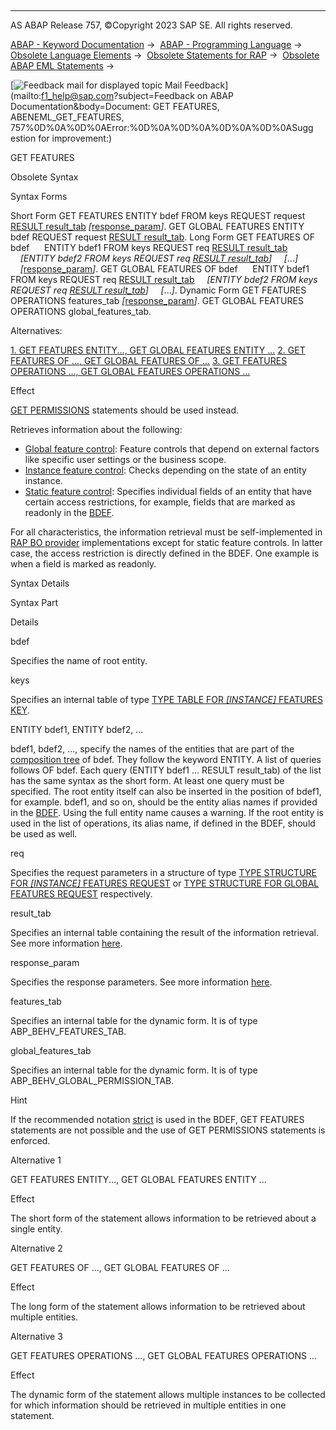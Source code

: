   

* * *

AS ABAP Release 757, ©Copyright 2023 SAP SE. All rights reserved.

[ABAP - Keyword Documentation](https://help.sap.com/doc/abapdocu_757_index_htm/7.57/en-US/abenabap.htm) →  [ABAP - Programming Language](https://help.sap.com/doc/abapdocu_757_index_htm/7.57/en-US/abenabap_reference.htm) →  [Obsolete Language Elements](https://help.sap.com/doc/abapdocu_757_index_htm/7.57/en-US/abenabap_obsolete.htm) →  [Obsolete Statements for RAP](https://help.sap.com/doc/abapdocu_757_index_htm/7.57/en-US/abenrap_obsolete.htm) →  [Obsolete ABAP EML Statements](https://help.sap.com/doc/abapdocu_757_index_htm/7.57/en-US/abeneml_obsolete.htm) → 

 [![](Mail.gif?object=Mail.gif&sap-language=EN "Feedback mail for displayed topic") Mail Feedback](mailto:f1_help@sap.com?subject=Feedback on ABAP Documentation&body=Document: GET FEATURES, ABENEML_GET_FEATURES, 757%0D%0A%0D%0AError:%0D%0A%0D%0A%0D%0A%0D%0ASugg
estion for improvement:)

GET FEATURES

Obsolete Syntax

Syntax Forms

Short Form
GET FEATURES ENTITY bdef FROM keys REQUEST request [RESULT result\_tab](https://help.sap.com/doc/abapdocu_757_index_htm/7.57/en-US/abapeml_result.htm) *\[*[response\_param](https://help.sap.com/doc/abapdocu_757_index_htm/7.57/en-US/abapeml_response.htm)*\]*.
GET GLOBAL FEATURES ENTITY bdef REQUEST request [RESULT result\_tab](https://help.sap.com/doc/abapdocu_757_index_htm/7.57/en-US/abapeml_result.htm).
Long Form
GET FEATURES OF bdef
     ENTITY bdef1 FROM keys REQUEST req [RESULT result\_tab](https://help.sap.com/doc/abapdocu_757_index_htm/7.57/en-US/abapeml_result.htm)
    *\[*ENTITY bdef2 FROM keys REQUEST req [RESULT result\_tab](https://help.sap.com/doc/abapdocu_757_index_htm/7.57/en-US/abapeml_result.htm)*\]*
    *\[*...*\]*
    *\[*[response\_param](https://help.sap.com/doc/abapdocu_757_index_htm/7.57/en-US/abapeml_response.htm)*\]*.
GET GLOBAL FEATURES OF bdef
     ENTITY bdef1 FROM keys REQUEST req [RESULT result\_tab](https://help.sap.com/doc/abapdocu_757_index_htm/7.57/en-US/abapeml_result.htm)
    *\[*ENTITY bdef2 FROM keys REQUEST req [RESULT result\_tab](https://help.sap.com/doc/abapdocu_757_index_htm/7.57/en-US/abapeml_result.htm)*\]*
    *\[*...*\]*.
Dynamic Form
GET FEATURES OPERATIONS features\_tab *\[*[response\_param](https://help.sap.com/doc/abapdocu_757_index_htm/7.57/en-US/abapeml_response.htm)*\]*.
GET GLOBAL FEATURES OPERATIONS global\_features\_tab.

Alternatives:

[1\. GET FEATURES ENTITY..., GET GLOBAL FEATURES ENTITY ...](#!ABAP_ALTERNATIVE_1@1@)
[2\. GET FEATURES OF ..., GET GLOBAL FEATURES OF ...](#!ABAP_ALTERNATIVE_2@2@)
[3\. GET FEATURES OPERATIONS ..., GET GLOBAL FEATURES OPERATIONS ...](#!ABAP_ALTERNATIVE_3@3@)

Effect

[GET PERMISSIONS](https://help.sap.com/doc/abapdocu_757_index_htm/7.57/en-US/abapget_permissions.htm) statements should be used instead.

Retrieves information about the following:

-   [Global feature control](https://help.sap.com/doc/abapdocu_757_index_htm/7.57/en-US/abenrap_glo_feature_control_glosry.htm "Glossary Entry"): Feature controls that depend on external factors like specific user settings or the business scope.
-   [Instance feature control](https://help.sap.com/doc/abapdocu_757_index_htm/7.57/en-US/abenrap_ins_feature_control_glosry.htm "Glossary Entry"): Checks depending on the state of an entity instance.
-   [Static feature control](https://help.sap.com/doc/abapdocu_757_index_htm/7.57/en-US/abenbdl_field_char.htm): Specifies individual fields of an entity that have certain access restrictions, for example, fields that are marked as readonly in the [BDEF](https://help.sap.com/doc/abapdocu_757_index_htm/7.57/en-US/abencds_behavior_definition_glosry.htm "Glossary Entry").

For all characteristics, the information retrieval must be self-implemented in [RAP BO provider](https://help.sap.com/doc/abapdocu_757_index_htm/7.57/en-US/abenrap_bo_provider_glosry.htm "Glossary Entry") implementations except for static feature controls. In latter case, the access restriction is directly defined in the BDEF. One example is when a field is marked as readonly.

Syntax Details

Syntax Part

Details

bdef

Specifies the name of root entity.

keys

Specifies an internal table of type [TYPE TABLE FOR *\[*INSTANCE*\]* FEATURES KEY](https://help.sap.com/doc/abapdocu_757_index_htm/7.57/en-US/abaptype_table_for.htm).

ENTITY bdef1, ENTITY bdef2, ...

bdef1, bdef2, ..., specify the names of the entities that are part of the [composition tree](https://help.sap.com/doc/abapdocu_757_index_htm/7.57/en-US/abencds_composition_tree_glosry.htm "Glossary Entry") of bdef. They follow the keyword ENTITY.
A list of queries follows OF bdef. Each query (ENTITY bdef1 ... RESULT result\_tab) of the list has the same syntax as the short form. At least one query must be specified. The root entity itself can also be inserted in the position of bdef1, for example. bdef1, and so on, should be the entity alias names if provided in the [BDEF](https://help.sap.com/doc/abapdocu_757_index_htm/7.57/en-US/abencds_behavior_definition_glosry.htm "Glossary Entry"). Using the full entity name causes a warning. If the root entity is used in the list of operations, its alias name, if defined in the BDEF, should be used as well.

req

Specifies the request parameters in a structure of type [TYPE STRUCTURE FOR *\[*INSTANCE*\]* FEATURES REQUEST](https://help.sap.com/doc/abapdocu_757_index_htm/7.57/en-US/abaptype_structure_for.htm) or [TYPE STRUCTURE FOR GLOBAL FEATURES REQUEST](https://help.sap.com/doc/abapdocu_757_index_htm/7.57/en-US/abaptype_structure_for.htm) respectively.

result\_tab

Specifies an internal table containing the result of the information retrieval. See more information [here](https://help.sap.com/doc/abapdocu_757_index_htm/7.57/en-US/abapeml_result.htm).

response\_param

Specifies the response parameters. See more information [here](https://help.sap.com/doc/abapdocu_757_index_htm/7.57/en-US/abapeml_response.htm).

features\_tab

Specifies an internal table for the dynamic form. It is of type ABP\_BEHV\_FEATURES\_TAB.

global\_features\_tab

Specifies an internal table for the dynamic form. It is of type ABP\_BEHV\_GLOBAL\_PERMISSION\_TAB.

Hint

If the recommended notation [strict](https://help.sap.com/doc/abapdocu_757_index_htm/7.57/en-US/abenbdl_strict.htm) is used in the BDEF, GET FEATURES statements are not possible and the use of GET PERMISSIONS statements is enforced.

Alternative 1   

GET FEATURES ENTITY..., GET GLOBAL FEATURES ENTITY ...

Effect

The short form of the statement allows information to be retrieved about a single entity.

Alternative 2   

GET FEATURES OF ..., GET GLOBAL FEATURES OF ...

Effect

The long form of the statement allows information to be retrieved about multiple entities.

Alternative 3   

GET FEATURES OPERATIONS ..., GET GLOBAL FEATURES OPERATIONS ...

Effect

The dynamic form of the statement allows multiple instances to be collected for which information should be retrieved in multiple entities in one statement.